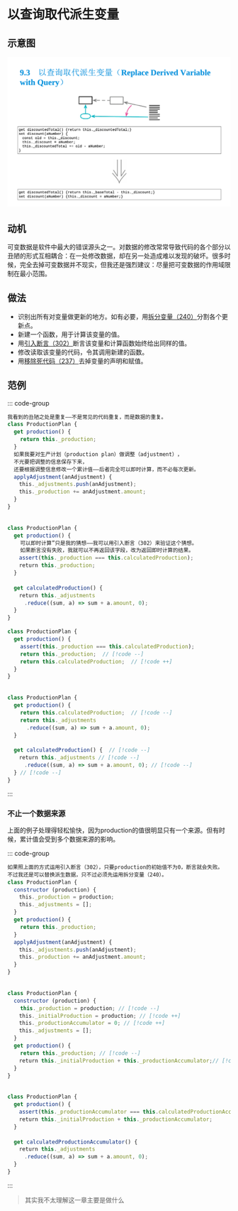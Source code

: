 # 以查询取代派生变量


## 示意图

![LOGO](/public/image/refactoring/ReplaceDerivedVariableWithQuery.png)



## 动机

可变数据是软件中最大的错误源头之一。对数据的修改常常导致代码的各个部分以丑陋的形式互相耦合：在一处修改数据，却在另一处造成难以发现的破坏。很多时候，完全去掉可变数据并不现实，但我还是强烈建议：尽量把可变数据的作用域限制在最小范围。




## 做法

- 识别出所有对变量做更新的地方。如有必要，用[拆分变量（240）](../目录.md#拆分变量-240)分割各个更新点。 
- 新建一个函数，用于计算该变量的值。
- 用[引入断言（302）](../目录.md#引入断言-302)断言该变量和计算函数始终给出同样的值。
- 修改读取该变量的代码，令其调用新建的函数。
- 用[移除死代码（237）](../目录.md#移除死代码-237)去掉变量的声明和赋值。



## 范例



::: code-group

```js [源]
我看到的丑陋之处是重复——不是常见的代码重复，而是数据的重复。
class ProductionPlan {
  get production() {
    return this._production;
  } 
  如果我要对生产计划（production plan）做调整（adjustment）​，
  不光要把调整的信息保存下来，
  还要根据调整信息修改一个累计值——后者完全可以即时计算，而不必每次更新。
  applyAdjustment(anAdjustment) {
  　this._adjustments.push(anAdjustment); 
  　this._production += anAdjustment.amount;
  }
}

```

```js [引入断言（302）]

class ProductionPlan {
  get production() {
    可以即时计算”只是我的猜想——我可以用引入断言（302）来验证这个猜想。
    如果断言没有失败，我就可以不再返回该字段，改为返回即时计算的结果。
  　assert(this._production === this.calculatedProduction);
  　return this._production;
  }

  get calculatedProduction() { 
  　return this._adjustments
  　　.reduce((sum, a) => sum + a.amount, 0);
  }
}

```

```js [返回即时计算]
class ProductionPlan {
  get production() {
    assert(this._production === this.calculatedProduction);
    return this._production;  // [!code --]
    return this.calculatedProduction;  // [!code ++]
  }
}

```

```js [内联函数（115）]

class ProductionPlan {
  get production() {
    return this.calculatedProduction;  // [!code --]
    return this._adjustments
      .reduce((sum, a) => sum + a.amount, 0);
  }

  get calculatedProduction() {  // [!code --]
  　return this._adjustments // [!code --]
  　　.reduce((sum, a) => sum + a.amount, 0); // [!code --]
  } // [!code --]
}
```

:::

### 不止一个数据来源

上面的例子处理得轻松愉快，因为production的值很明显只有一个来源。但有时候，累计值会受到多个数据来源的影响。


::: code-group

```js [源]
如果照上面的方式运用引入断言（302），只要production的初始值不为0，断言就会失败。
不过我还是可以替换派生数据，只不过必须先运用拆分变量（240）。
class ProductionPlan {
  constructor (production) { 
  　this._production = production; 
  　this._adjustments = [];
  }
  get production() {
    return this._production;
  } 
  applyAdjustment(anAdjustment) {
  　this._adjustments.push(anAdjustment);
  　this._production += anAdjustment.amount;
  }
}

```

```js [拆分变量（240）]

class ProductionPlan {
  constructor (production) { 
    this._production = production; // [!code --]
  　this._initialProduction = production; // [!code ++]
  　this._productionAccumulator = 0; // [!code ++]
  　this._adjustments = [];
  }
  get production() {
    return this._production; // [!code --]
  　return this._initialProduction + this._productionAccumulator;// [!code ++]
  }
}
```

```js [引入断言（302）]

class ProductionPlan {
  get production() {
  　assert(this._productionAccumulator === this.calculatedProductionAccumulator);// [!code ++]
  　return this._initialProduction + this._productionAccumulator;
  }

  get calculatedProductionAccumulator() { 
  　return this._adjustments
  　　.reduce((sum, a) => sum + a.amount, 0);
  }
}

```

:::


> 其实我不太理解这一章主要是做什么
